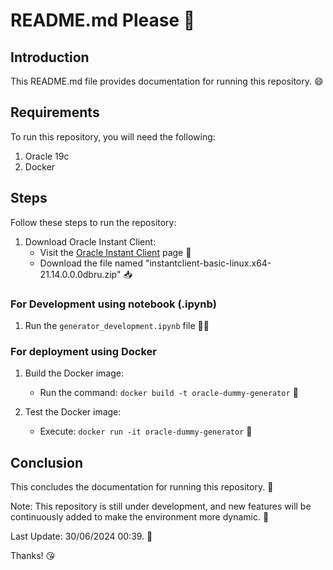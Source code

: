 # README.md Please 🥹

## Introduction
This README.md file provides documentation for running this repository. 😄

## Requirements
To run this repository, you will need the following:
1. Oracle 19c
2. Docker

## Steps
Follow these steps to run the repository:

1. Download Oracle Instant Client:
    - Visit the [Oracle Instant Client](https://www.oracle.com/id/database/technologies/instant-client/linux-x86-64-downloads.html) page 🚀
    - Download the file named "instantclient-basic-linux.x64-21.14.0.0.0dbru.zip" 📥

### For Development using notebook (.ipynb)
1. Run the `generator_development.ipynb` file 🏃‍♂️

### For deployment using Docker
1. Build the Docker image:
    - Run the command: `docker build -t oracle-dummy-generator` 🐳

2. Test the Docker image:
    - Execute: `docker run -it oracle-dummy-generator` 🚀

## Conclusion
This concludes the documentation for running this repository. 🎉

Note: This repository is still under development, and new features will be continuously added to make the environment more dynamic. 💪

Last Update: 30/06/2024 00:39. 📅

Thanks! 😘